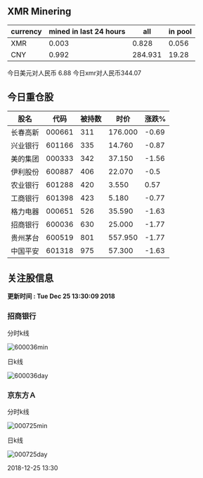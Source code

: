 ## XMR Minering

|currency|mined in last 24 hours|all|in pool|
|---|---|---|---|
|XMR|0.003|0.828|0.056|
|CNY|0.992|284.931|19.28|

今日美元对人民币 6.88	今日xmr对人民币344.07


## 今日重仓股 

|股名|代码|被持数|时价|涨跌%|
|---|---|---|---|---|
|长春高新|000661|311|176.000|-0.69|
|兴业银行|601166|335|14.760|-0.87|
|美的集团|000333|342|37.150|-1.56|
|伊利股份|600887|406|22.070|-0.5|
|农业银行|601288|420|3.550|0.57|
|工商银行|601398|423|5.180|-0.77|
|格力电器|000651|526|35.590|-1.63|
|招商银行|600036|630|25.000|-1.77|
|贵州茅台|600519|801|557.950|-1.77|
|中国平安|601318|975|57.300|-1.63|

## 关注股信息
**更新时间 : Tue Dec 25 13:30:09 2018**
### 招商银行 
分时k线

![600036min](http://image.sinajs.cn/newchart/min/n/sh600036.gif)

日k线

![600036day](http://image.sinajs.cn/newchart/daily/n/sh600036.gif)

### 京东方Ａ 
分时k线

![000725min](http://image.sinajs.cn/newchart/min/n/sz000725.gif)

日k线

![000725day](http://image.sinajs.cn/newchart/daily/n/sz000725.gif)

2018-12-25 13:30
